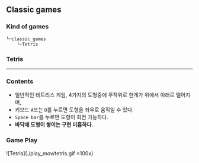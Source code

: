 ## Classic games

### Kind of games
```
└─classic_games
    └─Tetris
```
### Tetris
---
### Contents
- 일반적인 테트리스 게임, 4가지의 도형중에 무작위로 한개가 위에서 아래로 떨어지며,
- 키보드 ``A``또는 ``D``를 누르면 도형을 좌우로 움직일 수 있다.
- ``Space bar``를 누르면 도형이 회전 가능하다.
- **바닥에 도형이 쌓이는 구현 미흡하다.**
### Game Play

![Tetris](./play_mov/tetris.gif =100x)



